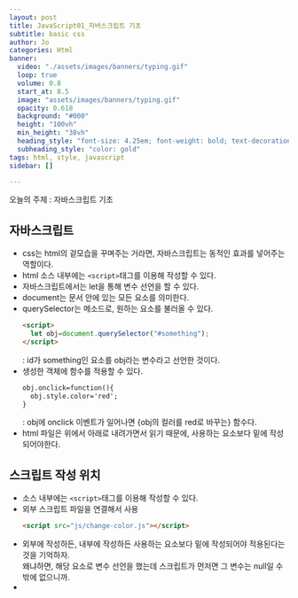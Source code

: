 ```yaml
---
layout: post
title: JavaScript01_자바스크립트 기초
subtitle: basic css
author: Jo
categories: Html
banner:
  video: "./assets/images/banners/typing.gif"
  loop: true
  volume: 0.8
  start_at: 8.5
  image: "assets/images/banners/typing.gif"
  opacity: 0.618
  background: "#000"
  height: "100vh"
  min_height: "38vh"
  heading_style: "font-size: 4.25em; font-weight: bold; text-decoration: underline"
  subheading_style: "color: gold"
tags: html, style, javascript
sidebar: []

---
```


오늘의 주제 : 자바스크립트 기초

## 자바스크립트
- css는 html의 겉모습을 꾸며주는 거라면, 자바스크립트는 동적인 효과를 넣어주는 역할이다.
- html 소스 내부에는 ``<script>``태그를 이용해 작성할 수 있다.
- 자바스크립트에서는 let을 통해 변수 선언을 할 수 있다.
- document는 문서 안에 있는 모든 요소를 의미한다.
- querySelector는 메소드로, 원하는 요소를 불러올 수 있다.
  ```html
  <script>
    let obj=document.querySelector("#something");
  </script>
  ```
  : id가 something인 요소를 obj라는 변수라고 선언한 것이다.
- 생성한 객체에 함수를 적용할 수 있다.
  ```html
  obj.onclick=function(){
    obj.style.color='red';
  }
  ```
  : obj에 onclick 이벤트가 일어나면 {obj의 컬러를 red로 바꾸는} 함수다.
- html 파일은 위에서 아래로 내려가면서 읽기 때문에, 사용하는 요소보다 밑에 작성되어야한다.

## 스크립트 작성 위치
- 소스 내부에는 ``<script>``태그를 이용해 작성할 수 있다.
- 외부 스크립트 파일을 연결해서 사용
  ```html
  <script src="js/change-color.js"></script>
  ```
- 외부에 작성하든, 내부에 작성하든 사용하는 요소보다 밑에 작성되어야 적용된다는 것을 기억하자.<br>
  왜냐하면, 해당 요소로 변수 선언을 했는데 스크립트가 먼저면 그 변수는 null일 수 밖에 없으니까.
- 

  
  

















